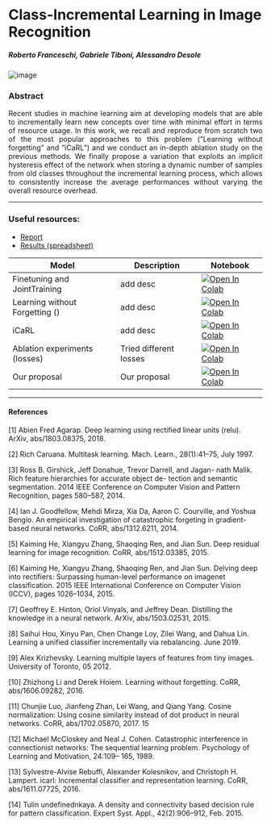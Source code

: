 # Class-Incremental Learning in Image Recognition

##### Roberto Franceschi, Gabriele Tiboni, Alessandro Desole

![image](https://user-images.githubusercontent.com/57017982/205986525-de2f7f40-7313-4366-b355-731970cfd23c.png)

### Abstract

<p align="justify">
Recent studies in machine learning aim at developing models that are able to incrementally learn new concepts over time with minimal effort in terms of resource usage. In this work, we recall and reproduce from scratch two of the most popular approaches to this problem (”Learning without forgetting” and ”iCaRL”) and we conduct an in-depth ablation study on the previous methods. We finally propose a variation that exploits an implicit hysteresis effect of the network when storing a dynamic number of samples from old classes throughout the incremental learning process, which allows to consistently increase the average performances without varying the overall resource overhead.
</p>

---

### Useful resources:

- [Report](https://github.com/gabrieletiboni/Incremental-learning-on-CIFAR100/blob/master/Final%20Report.pdf)
- [Results (spreadsheet)](https://docs.google.com/spreadsheets/d/1lxrz5nrHcYjzODCsvCoGal30N-beyxo3r65X9YPig6E/edit?usp=sharing)

| Model | Description    | Notebook    |
| ---  | --- | ---|
| Finetuning and JointTraining | add desc   | [![Open In Colab](https://colab.research.google.com/assets/colab-badge.svg)](https://drive.google.com/file/d/1cDOSFWes1lKWipprQMQn2ww-emaUAZ_m/view?usp=share_link)   |
| Learning without Forgetting () | add desc  | [![Open In Colab](https://colab.research.google.com/assets/colab-badge.svg)](https://drive.google.com/file/d/1wjK0EK4828dyICHwVtZ6Ob-0eML9qNa1/view?usp=share_link)   |
| iCaRL | add desc  | [![Open In Colab](https://colab.research.google.com/assets/colab-badge.svg)](https://drive.google.com/file/d/1HmShDAiKIU0wroo7NyAWfkGqK5ck36qh/view?usp=share_link)   |
| Ablation experiments (losses) | Tried different losses  | [![Open In Colab](https://colab.research.google.com/assets/colab-badge.svg)](https://drive.google.com/file/d/1Kdl6HPOZAZrBTim1ETwIHrxR3-f_VLjx/view?usp=share_link)   |
| Our proposal | Our proposal | [![Open In Colab](https://colab.research.google.com/assets/colab-badge.svg)](https://drive.google.com/file/d/1N1mO7_LSirTDdhzB3Xpme6_6MK95gO9A/view?usp=share_link)   |

---

#### References

[1] Abien Fred Agarap. Deep learning using rectified linear units
(relu). ArXiv, abs/1803.08375, 2018.

[2] Rich Caruana. Multitask learning. Mach. Learn.,
28(1):41–75, July 1997.

[3] Ross B. Girshick, Jeff Donahue, Trevor Darrell, and Jagan-
nath Malik. Rich feature hierarchies for accurate object de-
tection and semantic segmentation. 2014 IEEE Conference on Computer Vision and Pattern Recognition, pages 580–587, 2014.

[4] Ian J. Goodfellow, Mehdi Mirza, Xia Da, Aaron C. Courville, and Yoshua Bengio. An empirical investigation of catastrophic forgeting in gradient-based neural networks. CoRR, abs/1312.6211, 2014.

[5] Kaiming He, Xiangyu Zhang, Shaoqing Ren, and Jian Sun. Deep residual learning for image recognition. CoRR, abs/1512.03385, 2015.

[6] Kaiming He, Xiangyu Zhang, Shaoqing Ren, and Jian Sun. Delving deep into rectifiers: Surpassing human-level performance on imagenet classification. 2015 IEEE International Conference on Computer Vision (ICCV), pages 1026–1034, 2015.

[7] Geoffrey E. Hinton, Oriol Vinyals, and Jeffrey Dean. Distilling the knowledge in a neural network. ArXiv, abs/1503.02531, 2015.

[8] Saihui Hou, Xinyu Pan, Chen Change Loy, Zilei Wang, and Dahua Lin. Learning a unified classifier incrementally via rebalancing. June 2019.

[9] Alex Krizhevsky. Learning multiple layers of features from tiny images. University of Toronto, 05 2012.

[10] Zhizhong Li and Derek Hoiem. Learning without forgetting. CoRR, abs/1606.09282, 2016.

[11] Chunjie Luo, Jianfeng Zhan, Lei Wang, and Qiang Yang. Cosine normalization: Using cosine similarity instead of dot product in neural networks. CoRR, abs/1702.05870, 2017. 15

[12] Michael McCloskey and Neal J. Cohen. Catastrophic interference in connectionist networks: The sequential learning problem. Psychology of Learning and Motivation, 24:109–
165, 1989.

[13] Sylvestre-Alvise Rebuffi, Alexander Kolesnikov, and Christoph H. Lampert. icarl: Incremental classifier and representation learning. CoRR, abs/1611.07725, 2016.

[14] Tulin undefinednkaya. A density and connectivity based decision rule for pattern classification. Expert Syst. Appl., 42(2):906–912, Feb. 2015.
